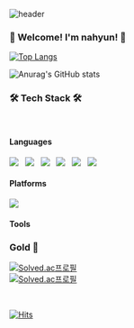 ![header](https://capsule-render.vercel.app/api?type=Waving&color=223&height=250&section=header&text=Nahyun's%20github&fontSize=60&fontColor=F7cac9&animation=fadeIn)

<h3><b> 🤗 Welcome! I'm nahyun! 🤗</b></h3>

<!-- lang -->
[![Top Langs](https://github-readme-stats.vercel.app/api/top-langs/?username=nahyun27&layout=compact&theme=dracula)](https://github.com/anuraghazra/github-readme-stats)

<!-- stats -->
![Anurag's GitHub stats](https://github-readme-stats.vercel.app/api?username=nahyun27&show_icons=true&theme=dracula)


<h3><b>🛠 Tech Stack 🛠</b></h3>
</br>

<h4><b>Languages</b></h4>
<p>
<img src="https://img.shields.io/badge/HTML5-E34F26?style=flat-square&logo=HTML5&logoColor=white"/></a> &nbsp
<img src="https://img.shields.io/badge/CSS3-1572B6?style=flat-square&logo=CSS3&logoColor=white"/></a> &nbsp
<img src="https://img.shields.io/badge/JavaScript-F7DF1E?style=flat-square&logo=JavaScript&logoColor=white"/></a> &nbsp
<img src="https://img.shields.io/badge/Node.js-339933?style=flat-square&logo=Node.js&logoColor=white"/></a> &nbsp
<img src="https://img.shields.io/badge/MySQL-4479A1?style=flat-square&logo=MySQL&logoColor=white"/></a> &nbsp 
<img src="https://img.shields.io/badge/c++-00599C?style=flat-square&logo=c%2B%2B&logoColor=white"/></a> &nbsp </p>

<h4><b>Platforms</b></h4>
<img src="https://img.shields.io/badge/Android-3DDC84?style=flat-square&logo=Android&logoColor=white"/>

<h4><b>Tools</b></h4>

### Gold 🏅
[![Solved.ac프로필](http://mazassumnida.wtf/api/mini/generate_badge?boj=ksknh7)](https://solved.ac/ksknh7)
</br>
[![Solved.ac프로필](http://mazassumnida.wtf/api/v2/generate_badge?boj=ksknh7)](https://solved.ac/ksknh7)

</br>

[![Hits](https://hits.seeyoufarm.com/api/count/incr/badge.svg?url=https%3A%2F%2Fgithub.com%2Fnahyun27%2F&count_bg=%23FFB9C1&title_bg=%23555555&icon=&icon_color=%23E7E7E7&title=hits&edge_flat=false)](https://hits.seeyoufarm.com)

<!-- 
[![N|Solid](https://cldup.com/dTxpPi9lDf.thumb.png)](https://nodesource.com/products/nsolid)

[![Build Status](https://travis-ci.org/joemccann/dillinger.svg?branch=master)](https://travis-ci.org/joemccann/dillinger) -->
